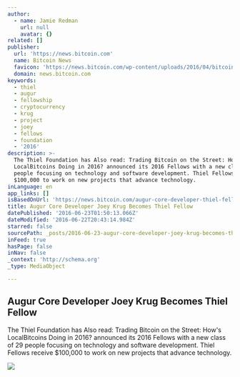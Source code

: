```yaml
---
author:
  - name: Jamie Redman
    url: null
    avatar: {}
related: []
publisher:
  url: 'https://news.bitcoin.com'
  name: Bitcoin News
  favicon: 'https://news.bitcoin.com/wp-content/uploads/2016/04/bitcoin_fav.png'
  domain: news.bitcoin.com
keywords:
  - thiel
  - augur
  - fellowship
  - cryptocurrency
  - krug
  - project
  - joey
  - fellows
  - foundation
  - '2016'
description: >-
  The Thiel Foundation has Also read: Trading Bitcoin on the Street: How's
  LocalBitcoins Doing in 2016? announced its 2016 Fellows with a new class of 29
  people focusing on technology and software development. Thiel Fellows receive
  $100,000 to work on new projects that advance technology.
inLanguage: en
app_links: []
isBasedOnUrl: 'https://news.bitcoin.com/augur-core-developer-thiel-fellow/'
title: Augur Core Developer Joey Krug Becomes Thiel Fellow
datePublished: '2016-06-23T01:50:13.066Z'
dateModified: '2016-06-22T20:43:14.984Z'
starred: false
sourcePath: _posts/2016-06-23-augur-core-developer-joey-krug-becomes-thiel-fellow.md
inFeed: true
hasPage: false
inNav: false
_context: 'http://schema.org'
_type: MediaObject

---
```

<article style=""><h1>Augur Core Developer Joey Krug Becomes Thiel Fellow</h1><p>The Thiel Foundation has Also read: Trading Bitcoin on the Street: How's LocalBitcoins Doing in 2016? announced its 2016 Fellows with a new class of 29 people focusing on technology and software development. Thiel Fellows receive $100,000 to work on new projects that advance technology.</p><img src="https://news.bitcoin.com/wp-content/uploads/2016/06/Venture-Capital-plant-growth.jpg" /></article>